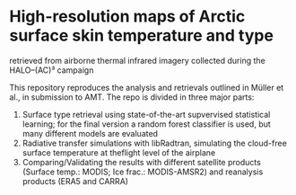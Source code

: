# High-resolution maps of Arctic surface skin temperature and type
retrieved from airborne thermal infrared imagery collected during
the HALO–(AC)³ campaign

This repository reproduces the analysis and retrievals outlined in Müller et al., in submission to AMT. The repo is divided in three major parts:
1. Surface type retrieval using state-of-the-art supvervised statistical learning; for the final version a random forest classifier is used, but many different models are evaluated
2. Radiative transfer simulations with libRadtran, simulating the cloud-free surface temperature at theflight level of the airplane
3. Comparing/Validating the results with different satellite products (Surface temp.: MODIS; Ice frac.: MODIS-AMSR2) and reanalysis products (ERA5 and CARRA)

   
